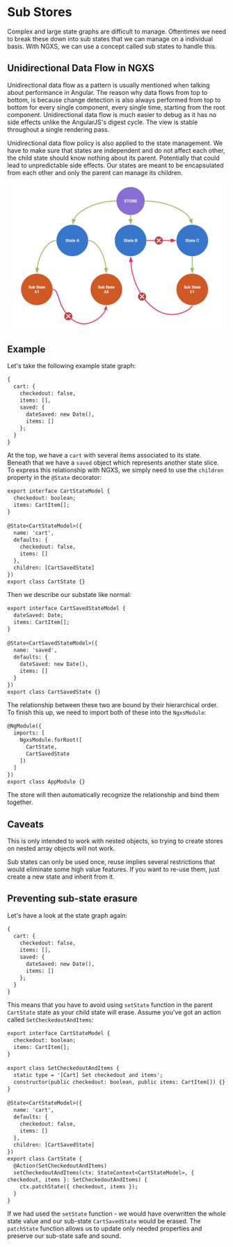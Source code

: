 # Sub Stores

Complex and large state graphs are difficult to manage. Oftentimes we need
to break these down into sub states that we can manage on a individual
basis. With NGXS, we can use a concept called sub states to handle this.

## Unidirectional Data Flow in NGXS

Unidirectional data flow as a pattern is usually mentioned when talking about performance in Angular. The reason why data flows from top to bottom, is because change detection is also always performed from top to bottom for every single component, every single time, starting from the root component. Unidirectional data flow is much easier to debug as it has no side effects unlike the AngularJS's digest cycle. The view is stable throughout a single rendering pass.

Unidirectional data flow policy is also applied to the state management. We have to make sure that states are independent and do not affect each other, the child state should know nothing about its parent. Potentially that could lead to unpredictable side effects. Our states are meant to be encapsulated from each other and only the parent can manage its children.

![Unidirectional](../assets/unidirectional.png)

## Example

Let's take the following example state graph:

```TS
{
  cart: {
    checkedout: false,
    items: [],
    saved: {
      dateSaved: new Date(),
      items: []
    };
  }
}
```

At the top, we have a `cart` with several items associated to its state.
Beneath that we have a `saved` object which represents another state slice.
To express this relationship with NGXS, we simply need to use the `children`
property in the `@State` decorator:

```TS
export interface CartStateModel {
  checkedout: boolean;
  items: CartItem[];
}

@State<CartStateModel>({
  name: 'cart',
  defaults: {
    checkedout: false,
    items: []
  },
  children: [CartSavedState]
})
export class CartState {}
```

Then we describe our substate like normal:

```TS
export interface CartSavedStateModel {
  dateSaved: Date;
  items: CartItem[];
}

@State<CartSavedStateModel>({
  name: 'saved',
  defaults: {
    dateSaved: new Date(),
    items: []
  }
})
export class CartSavedState {}
```

The relationship between these two are bound by their hierarchical order. To finish this up, we need to import both of these into the `NgxsModule`:

```TS
@NgModule({
  imports: [
    NgxsModule.forRoot([
      CartState,
      CartSavedState
    ])
  ]
})
export class AppModule {}
```

The store will then automatically recognize the relationship and bind them together.

## Caveats

This is only intended to work with nested objects, so trying to create stores on
nested array objects will not work.

Sub states can only be used once, reuse implies several restrictions that would eliminate
some high value features. If you want to re-use them, just create a new state and inherit
from it.

## Preventing sub-state erasure

Let's have a look at the state graph again:

```TS
{
  cart: {
    checkedout: false,
    items: [],
    saved: {
      dateSaved: new Date(),
      items: []
    };
  }
}
```

This means that you have to avoid using `setState` function in the parent `CartState` state as your child state will erase. Assume you've got an action called `SetCheckedoutAndItems`:

```TS
export interface CartStateModel {
  checkedout: boolean;
  items: CartItem[];
}

export class SetCheckedoutAndItems {
  static type = '[Cart] Set checkedout and items';
  constructor(public checkedout: boolean, public items: CartItem[]) {}
}

@State<CartStateModel>({
  name: 'cart',
  defaults: {
    checkedout: false,
    items: []
  },
  children: [CartSavedState]
})
export class CartState {
  @Action(SetCheckedoutAndItems)
  setCheckedoutAndItems(ctx: StateContext<CartStateModel>, { checkedout, items }: SetCheckedoutAndItems) {
    ctx.patchState({ checkedout, items });
  }
}
```

If we had used the `setState` function - we would have overwritten the whole state value and our sub-state `CartSavedState` would be erased. The `patchState` function allows us to update only needed properties and preserve our sub-state safe and sound.
